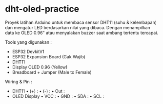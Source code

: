 # dht-oled-practice
Proyek latihan Arduino untuk membaca sensor DHT11 (suhu &amp; kelembapan) dan mengatur LED berdasarkan nilai yang dibaca.
Dengan menampilkan data ke OLED 0.96" atau menyalakan buzzer saat ambang tertentu tercapai.

Tools yang digunakan :
- ESP32 DevkitV1
- ESP32 Expansion Board (Gak Wajib)
- DHT11
- Display OLED 0.96 (Yellow)
- Breadboard + Jumper (Male to Female)

Wiring & Pin :
- DHT11
  • (+) :
  • (-) :
  • Out :
- OLED Display
  • VCC : 
  • GND : 
  • SDA : 
  • SCL :

